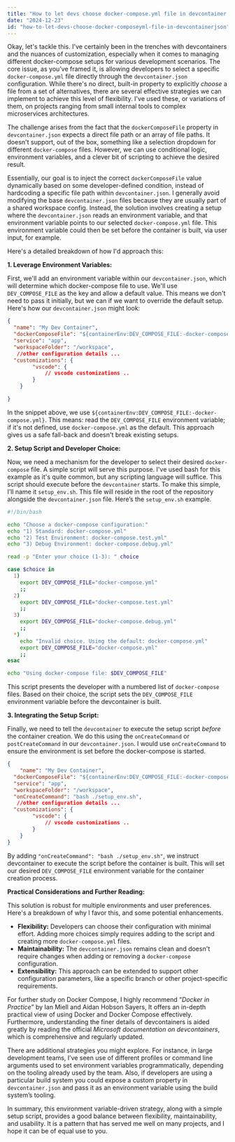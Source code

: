 ```yaml
---
title: "How to let devs choose docker-compose.yml file in devcontainer.json?"
date: "2024-12-23"
id: "how-to-let-devs-choose-docker-composeyml-file-in-devcontainerjson"
---
```


Okay, let's tackle this. I've certainly been in the trenches with devcontainers and the nuances of customization, especially when it comes to managing different docker-compose setups for various development scenarios. The core issue, as you’ve framed it, is allowing developers to select a specific `docker-compose.yml` file directly through the `devcontainer.json` configuration. While there's no direct, built-in property to explicitly *choose* a file from a set of alternatives, there are several effective strategies we can implement to achieve this level of flexibility. I've used these, or variations of them, on projects ranging from small internal tools to complex microservices architectures.

The challenge arises from the fact that the `dockerComposeFile` property in `devcontainer.json` expects a direct file path or an array of file paths. It doesn't support, out of the box, something like a selection dropdown for different `docker-compose` files. However, we can use conditional logic, environment variables, and a clever bit of scripting to achieve the desired result.

Essentially, our goal is to inject the correct `dockerComposeFile` value dynamically based on some developer-defined condition, instead of hardcoding a specific file path within `devcontainer.json`. I generally avoid modifying the base `devcontainer.json` files because they are usually part of a shared workspace config. Instead, the solution involves creating a setup where the `devcontainer.json` reads an environment variable, and that environment variable points to our selected `docker-compose.yml` file. This environment variable could then be set before the container is built, via user input, for example.

Here's a detailed breakdown of how I'd approach this:

**1. Leverage Environment Variables:**

First, we'll add an environment variable within our `devcontainer.json`, which will determine which docker-compose file to use. We'll use `DEV_COMPOSE_FILE` as the key and allow a default value. This means we don't need to pass it initially, but we can if we want to override the default setup. Here's how our `devcontainer.json` might look:

```json
{
  "name": "My Dev Container",
  "dockerComposeFile": "${containerEnv:DEV_COMPOSE_FILE:-docker-compose.yml}",
  "service": "app",
  "workspaceFolder": "/workspace",
   //other configuration details ...
  "customizations": {
        "vscode": {
            // vscode customizations ..
        }
    }

}
```

In the snippet above, we use `${containerEnv:DEV_COMPOSE_FILE:-docker-compose.yml}`. This means: read the `DEV_COMPOSE_FILE` environment variable; if it's not defined, use `docker-compose.yml` as the default. This approach gives us a safe fall-back and doesn't break existing setups.

**2. Setup Script and Developer Choice:**

Now, we need a mechanism for the developer to select their desired `docker-compose` file. A simple script will serve this purpose. I've used bash for this example as it's quite common, but any scripting language will suffice. This script should execute before the `devcontainer` starts. To make this simple, I’ll name it `setup_env.sh`. This file will reside in the root of the repository alongside the `devcontainer.json` file. Here’s the `setup_env.sh` example.

```bash
#!/bin/bash

echo "Choose a docker-compose configuration:"
echo "1) Standard: docker-compose.yml"
echo "2) Test Environment: docker-compose.test.yml"
echo "3) Debug Environment: docker-compose.debug.yml"

read -p "Enter your choice (1-3): " choice

case $choice in
  1)
    export DEV_COMPOSE_FILE="docker-compose.yml"
    ;;
  2)
    export DEV_COMPOSE_FILE="docker-compose.test.yml"
    ;;
  3)
    export DEV_COMPOSE_FILE="docker-compose.debug.yml"
    ;;
  *)
    echo "Invalid choice. Using the default: docker-compose.yml"
    export DEV_COMPOSE_FILE="docker-compose.yml"
    ;;
esac

echo "Using docker-compose file: $DEV_COMPOSE_FILE"
```
This script presents the developer with a numbered list of `docker-compose` files. Based on their choice, the script sets the `DEV_COMPOSE_FILE` environment variable before the devcontainer is built.

**3. Integrating the Setup Script:**

Finally, we need to tell the `devcontainer` to execute the setup script *before* the container creation. We do this using the `onCreateCommand` or `postCreateCommand` in our `devcontainer.json`. I would use `onCreateCommand` to ensure the environment is set before the docker-compose is started.

```json
{
    "name": "My Dev Container",
  "dockerComposeFile": "${containerEnv:DEV_COMPOSE_FILE:-docker-compose.yml}",
  "service": "app",
  "workspaceFolder": "/workspace",
  "onCreateCommand": "bash ./setup_env.sh",
   //other configuration details ...
  "customizations": {
        "vscode": {
            // vscode customizations ..
        }
    }
}
```
By adding `"onCreateCommand": "bash ./setup_env.sh"`, we instruct devcontainer to execute the script before the container is built. This will set our desired `DEV_COMPOSE_FILE` environment variable for the container creation process.

**Practical Considerations and Further Reading:**

This solution is robust for multiple environments and user preferences. Here's a breakdown of why I favor this, and some potential enhancements.

*   **Flexibility:** Developers can choose their configuration with minimal effort. Adding more choices simply requires adding to the script and creating more `docker-compose.yml` files.
*   **Maintainability:** The `devcontainer.json` remains clean and doesn't require changes when adding or removing a `docker-compose` configuration.
*   **Extensibility:** This approach can be extended to support other configuration parameters, like a specific branch or other project-specific requirements.

For further study on Docker Compose, I highly recommend “*Docker in Practice*” by Ian Miell and Aidan Hobson Sayers, It offers an in-depth practical view of using Docker and Docker Compose effectively. Furthermore, understanding the finer details of devcontainers is aided greatly by reading the official *Microsoft documentation on devcontainers*, which is comprehensive and regularly updated.

There are additional strategies you might explore. For instance, in large development teams, I’ve seen use of different profiles or command line arguments used to set environment variables programmatically, depending on the tooling already used by the team. Also, if developers are using a particular build system you could expose a custom property in `devcontainer.json` and pass it as an environment variable using the build system’s tooling.

In summary, this environment variable-driven strategy, along with a simple setup script, provides a good balance between flexibility, maintainability, and usability. It is a pattern that has served me well on many projects, and I hope it can be of equal use to you.
